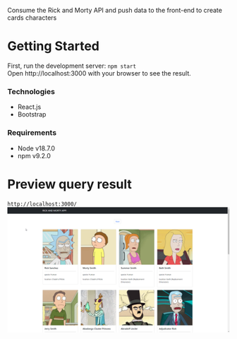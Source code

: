 Consume the Rick and Morty API and push data to the front-end to create cards characters

# Getting Started 
First, run the development server: `npm start` <br>
Open http://localhost:3000 with your browser to see the result.

### Technologies
- React.js
- Bootstrap

### Requirements
- Node v18.7.0
- npm v9.2.0

# Preview query result
`http://localhost:3000/` <br>
<img src="https://github.com/Marcobc-exe/rick-and-morty-app/blob/master/img/chrome_eXpWJBY4tq.png" width="800">
